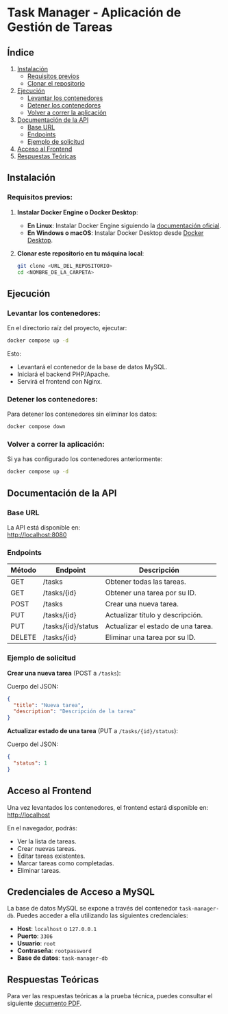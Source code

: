 # Task Manager - Aplicación de Gestión de Tareas

## Índice

1. [Instalación](#instalación)
   - [Requisitos previos](#requisitos-previos)
   - [Clonar el repositorio](#clonar-este-repositorio-en-tu-máquina-local)
2. [Ejecución](#ejecución)
   - [Levantar los contenedores](#levantar-los-contenedores)
   - [Detener los contenedores](#detener-los-contenedores)
   - [Volver a correr la aplicación](#volver-a-correr-la-aplicación)
3. [Documentación de la API](#documentación-de-la-api)
   - [Base URL](#base-url)
   - [Endpoints](#endpoints)
   - [Ejemplo de solicitud](#ejemplo-de-solicitud)
4. [Acceso al Frontend](#acceso-al-frontend)
5. [Respuestas Teóricas](#respuestas-teóricas)

## Instalación

### Requisitos previos:

1. **Instalar Docker Engine o Docker Desktop**:
   - **En Linux**: Instalar Docker Engine siguiendo la [documentación oficial](https://docs.docker.com/engine/install/).
   - **En Windows o macOS**: Instalar Docker Desktop desde [Docker Desktop](https://www.docker.com/products/docker-desktop).

2. **Clonar este repositorio en tu máquina local**:

   ```bash
   git clone <URL_DEL_REPOSITORIO>
   cd <NOMBRE_DE_LA_CARPETA>
   ```

## Ejecución

### Levantar los contenedores:
En el directorio raíz del proyecto, ejecutar:

```bash
docker compose up -d
```

Esto:

- Levantará el contenedor de la base de datos MySQL.
- Iniciará el backend PHP/Apache.
- Servirá el frontend con Nginx.

### Detener los contenedores:
Para detener los contenedores sin eliminar los datos:

```bash
docker compose down
```

### Volver a correr la aplicación:
Si ya has configurado los contenedores anteriormente:

```bash
docker compose up -d
```

## Documentación de la API

### Base URL

La API está disponible en:  
[http://localhost:8080](http://localhost:8080)

### Endpoints

| Método | Endpoint             | Descripción                             |
|--------|----------------------|-----------------------------------------|
| GET    | /tasks               | Obtener todas las tareas.               |
| GET    | /tasks/{id}          | Obtener una tarea por su ID.            |
| POST   | /tasks               | Crear una nueva tarea.                  |
| PUT    | /tasks/{id}          | Actualizar título y descripción.        |
| PUT    | /tasks/{id}/status   | Actualizar el estado de una tarea.      |
| DELETE | /tasks/{id}          | Eliminar una tarea por su ID.           |

### Ejemplo de solicitud

**Crear una nueva tarea** (POST a `/tasks`):

Cuerpo del JSON:

```json
{
  "title": "Nueva tarea",
  "description": "Descripción de la tarea"
}
```

**Actualizar estado de una tarea** (PUT a `/tasks/{id}/status`):

Cuerpo del JSON:

```json
{
  "status": 1
}
```

## Acceso al Frontend

Una vez levantados los contenedores, el frontend estará disponible en:  
[http://localhost](http://localhost)

En el navegador, podrás:

- Ver la lista de tareas.
- Crear nuevas tareas.
- Editar tareas existentes.
- Marcar tareas como completadas.
- Eliminar tareas.

## Credenciales de Acceso a MySQL

La base de datos MySQL se expone a través del contenedor `task-manager-db`. Puedes acceder a ella utilizando las siguientes credenciales:

- **Host**: `localhost` o `127.0.0.1`
- **Puerto**: `3306`
- **Usuario**: `root`
- **Contraseña**: `rootpassword`
- **Base de datos**: `task-manager-db`

## Respuestas Teóricas

Para ver las respuestas teóricas a la prueba técnica, puedes consultar el siguiente [documento PDF](https://drive.google.com/file/d/1UPI_Dpa21elat51qTHE7SvVvhBlfccai/view?usp=drive_link).
